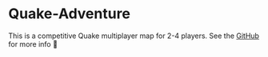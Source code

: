 # Quake-Adventure
This is a competitive Quake multiplayer map for 2-4 players.
See the [GitHub](https://github.com/ELHAPPY21/Quake-Adventure.wiki.git) for more info :rocket:
